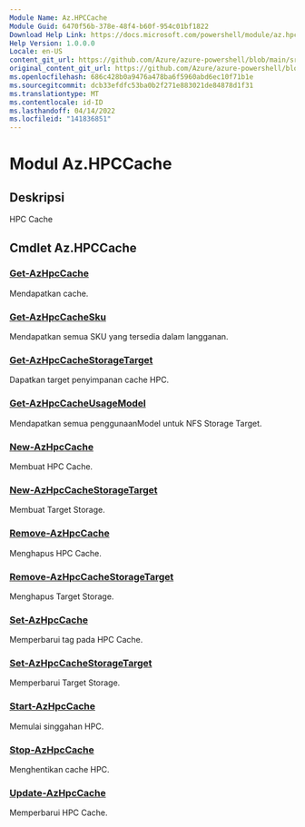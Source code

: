 ```yaml
---
Module Name: Az.HPCCache
Module Guid: 6470f56b-378e-48f4-b60f-954c01bf1822
Download Help Link: https://docs.microsoft.com/powershell/module/az.hpccache
Help Version: 1.0.0.0
Locale: en-US
content_git_url: https://github.com/Azure/azure-powershell/blob/main/src/HPCCache/HPCCache/help/Az.HPCCache.md
original_content_git_url: https://github.com/Azure/azure-powershell/blob/main/src/HPCCache/HPCCache/help/Az.HPCCache.md
ms.openlocfilehash: 686c428b0a9476a478ba6f5960abd6ec10f71b1e
ms.sourcegitcommit: dcb33efdfc53ba0b2f271e883021de84878d1f31
ms.translationtype: MT
ms.contentlocale: id-ID
ms.lasthandoff: 04/14/2022
ms.locfileid: "141836851"
---
```

# Modul Az.HPCCache
## Deskripsi
HPC Cache

## Cmdlet Az.HPCCache
### [Get-AzHpcCache](Get-AzHpcCache.md)
Mendapatkan cache.

### [Get-AzHpcCacheSku](Get-AzHpcCacheSku.md)
Mendapatkan semua SKU yang tersedia dalam langganan.

### [Get-AzHpcCacheStorageTarget](Get-AzHpcCacheStorageTarget.md)
Dapatkan target penyimpanan cache HPC.

### [Get-AzHpcCacheUsageModel](Get-AzHpcCacheUsageModel.md)
Mendapatkan semua penggunaanModel untuk NFS Storage Target.

### [New-AzHpcCache](New-AzHpcCache.md)
Membuat HPC Cache.

### [New-AzHpcCacheStorageTarget](New-AzHpcCacheStorageTarget.md)
Membuat Target Storage.

### [Remove-AzHpcCache](Remove-AzHpcCache.md)
Menghapus HPC Cache.

### [Remove-AzHpcCacheStorageTarget](Remove-AzHpcCacheStorageTarget.md)
Menghapus Target Storage.

### [Set-AzHpcCache](Set-AzHpcCache.md)
Memperbarui tag pada HPC Cache.

### [Set-AzHpcCacheStorageTarget](Set-AzHpcCacheStorageTarget.md)
Memperbarui Target Storage.

### [Start-AzHpcCache](Start-AzHpcCache.md)
Memulai singgahan HPC.

### [Stop-AzHpcCache](Stop-AzHpcCache.md)
Menghentikan cache HPC.

### [Update-AzHpcCache](Update-AzHpcCache.md)
Memperbarui HPC Cache.

